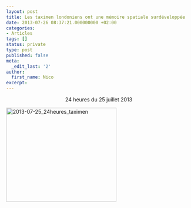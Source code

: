 ```yaml
---
layout: post
title: Les taximen londoniens ont une mémoire spatiale surdéveloppée
date: 2013-07-26 08:37:21.000000000 +02:00
categories:
- Articles
tags: []
status: private
type: post
published: false
meta:
  _edit_last: '2'
author:
  first_name: Nico
excerpt:
---
```

<p style="text-align: center;">24 heures du 25 juillet 2013</p>
<p><a href="http://hypnodingues.org/wp-content/uploads/2013/07/2013-07-25_24heures_taximen.jpg"><img class="aligncenter size-medium wp-image-2719" alt="2013-07-25_24heures_taximen" src="{{ site.url }}/assets/2013-07-25_24heures_taximen-300x255.jpg" width="300" height="255" /></a></p>
<p>&nbsp;</p>
<p>&nbsp;</p>
